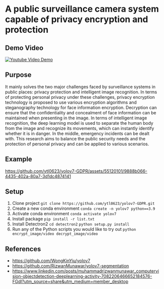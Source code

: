 # A public surveillance camera system capable of privacy encryption and protection

## Demo Video
[![Youtube Video Demo](https://img.youtube.com/vi/oDkjANVkFOM/0.jpg)](https://youtu.be/oDkjANVkFOM)

## Purpose
It mainly solves the two major challenges faced by surveillance systems in public places: privacy protection and intelligent image recognition. In terms of protecting personal privacy under these challenges, privacy encryption technology is proposed to use various encryption algorithms and steganography technology for face information encryption. Decryption can ensure that the confidentiality and concealment of face information can be maintained when presenting in the image. In terms of intelligent image recognition, the deep learning model is used to separate the human body from the image and recognize its movements, which can instantly identify whether it is in danger. In the middle, emergency incidents can be dealt with. This research aims to balance the public security needs and the protection of personal privacy and can be applied to various scenarios.

## Example
https://github.com/ytl0623/yolov7-GDPR/assets/55120101/9888b066-4435-402a-80a7-3d1dc4874141

## Setup
1. Clone project
`git clone https://github.com/ytl0623/yolov7-GDPR.git`
2. Create a new conda environment
`conda create -n yolov7 python==3.9`
3. Activate conda environment
`conda activate yolov7`
4. Install package
`pip install -r list.txt`
5. Install Detectron2
`cd detectron2`
`python setup.py install`
6. Run any of the Python scripts you would like to try out
`python encrypt_image/video decrypt_image/video`

## References
- https://github.com/WongKinYiu/yolov7
- https://github.com/RizwanMunawar/yolov7-segmentation
- https://www.linkedin.com/posts/muhammadrizwanmunawar_computervision-objectdetection-deeplearning-activity-7082206466652184576-FGdI?utm_source=share&utm_medium=member_desktop

